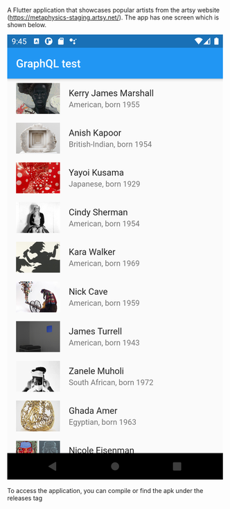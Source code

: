 A Flutter application that showcases popular artists from the artsy 
website (https://metaphysics-staging.artsy.net/). The app has one
screen which is shown below.

![home screen](images/screenshot.png)

To access the application, you can compile or find the apk under the
releases tag